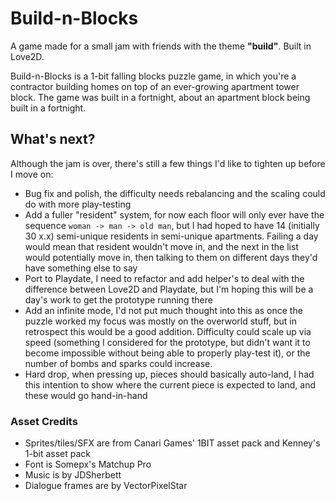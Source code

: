 # Build-n-Blocks

A game made for a small jam with friends with the theme **"build"**. Built in Love2D.

Build-n-Blocks is a 1-bit falling blocks puzzle game, in which you're a contractor building homes on top of an ever-growing apartment tower block. The game was built in a fortnight, about an apartment block being built in a fortnight.


## What's next?
Although the jam is over, there's still a few things I'd like to tighten up before I move on:
- Bug fix and polish, the difficulty needs rebalancing and the scaling could do with more play-testing
- Add a fuller "resident" system, for now each floor will only ever have the sequence `woman -> man -> old man`, but I had hoped to have 14 (initially 30 x.x) semi-unique residents in semi-unique apartments. Failing a day would mean that resident wouldn't move in, and the next in the list would potentially move in, then talking to them on different days they'd have something else to say
- Port to Playdate, I need to refactor and add helper's to deal with the difference between Love2D and Playdate, but I'm hoping this will be a day's work to get the prototype running there
- Add an infinite mode, I'd not put much thought into this as once the puzzle worked my focus was mostly on the overworld stuff, but in retrospect this would be a good addition. Difficulty could scale up via speed (something I considered for the prototype, but didn't want it to become impossible without being able to properly play-test it), or the number of bombs and sparks could increase.
- Hard drop, when pressing up, pieces should basically auto-land, I had this intention to show where the current piece is expected to land, and these would go hand-in-hand

### Asset Credits

* Sprites/tiles/SFX are from Canari Games' 1BIT asset pack and Kenney's 1-bit asset pack
* Font is Somepx's Matchup Pro
* Music is by JDSherbett
* Dialogue frames are by VectorPixelStar
